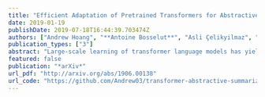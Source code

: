 ```yaml
---
title: "Efficient Adaptation of Pretrained Transformers for Abstractive Summarization"
date: 2019-01-19
publishDate: 2019-07-18T16:44:39.703474Z
authors: ["Andrew Hoang", "**Antoine Bosselut**", "Asli Çelikyilmaz", "Yejin Choi"]
publication_types: ["3"]
abstract: "Large-scale learning of transformer language models has yielded improvements on a variety of natural language understanding tasks. Whether they can be effectively adapted for summarization, however, has been less explored, as the learned representations are less seamlessly integrated into existing neural text production architectures. In this work, we propose two solutions for efficiently adapting pretrained transformer language models as text summarizers: source embeddings and domain-adaptive training. We test these solutions on three abstractive summarization datasets, achieving new state of the art performance on two of them. Finally, we show that these improvements are achieved by producing more focused summaries with fewer superfluous and that performance improvements are more pronounced on more abstractive datasets."
featured: false
publication: "*arXiv*"
url_pdf: "http://arxiv.org/abs/1906.00138"
url_code: "https://github.com/Andrew03/transformer-abstractive-summarization"
---
```


